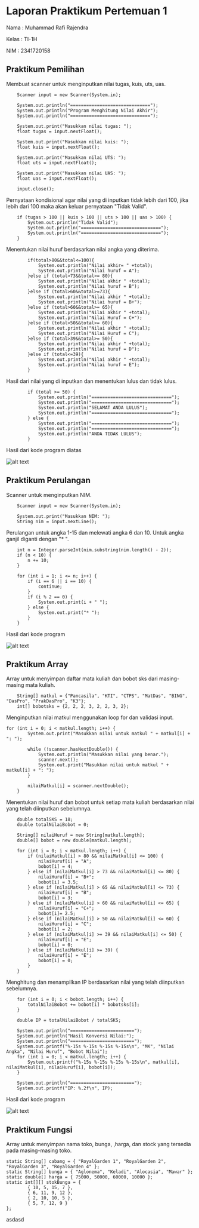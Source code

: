 # Laporan Praktikum Pertemuan 1
Nama    : Muhammad Rafi Rajendra

Kelas   : TI-1H

NIM     : 2341720158
## Praktikum Pemilihan
Membuat scanner untuk menginputkan nilai tugas, kuis, uts, uas.

        Scanner input = new Scanner(System.in);

        System.out.println("==============================");
        System.out.println("Program Menghitung Nilai Akhir");
        System.out.println("==============================");

        System.out.print("Masukkan nilai tugas: ");
        float tugas = input.nextFloat();
        
        System.out.print("Masukkan nilai kuis: ");
        float kuis = input.nextFloat();
        
        System.out.print("Masukkan nilai UTS: ");
        float uts = input.nextFloat();
        
        System.out.print("Masukkan nilai UAS: ");
        float uas = input.nextFloat();

        input.close();

Pernyataan kondisional agar nilai yang di inputkan tidak lebih dari 100, jika lebih dari 100 maka akan keluar pernyataan "Tidak Valid".

        if (tugas > 100 || kuis > 100 || uts > 100 || uas > 100) {
            System.out.println("Tidak Valid");
            System.out.println("==============================");
            System.out.println("==============================");
        }


Menentukan nilai huruf berdasarkan nilai angka yang diterima.

            if(total>80&&total<=100){
                System.out.println("Nilai akhir= " +total);
                System.out.println("Nilai huruf = A");
            }else if (total>73&&total>= 80){
                System.out.println("Nilai akhir " +total);
                System.out.println("Nilai huruf = B");
            }else if (total>60&&total>=73){
                System.out.println("Nilai akhir " +total);
                System.out.println("Nilai huruf = B+");
            }else if (total>60&&total>= 65){
                System.out.println("Nilai akhir " +total);
                System.out.println("Nilai Huruf = C+");
            }else if (total>50&&total>= 60){
                System.out.println("Nilai akhir " +total);
                System.out.println("Nilai Huruf = C");
            }else if (total>39&&total>= 50){
                System.out.println("Nilai akhir " +total);
                System.out.println("Nilai huruf = D");
            }else if (total<=39){
                System.out.println("Nilai akhir " +total);
                System.out.println("Nilai huruf = E");
            }

Hasil dari nilai yang di inputkan dan menentukan lulus dan tidak lulus.

            if (total >= 50) {
                System.out.println("==============================");
                System.out.println("==============================");
                System.out.println("SELAMAT ANDA LULUS");
                System.out.println("==============================");
            } else {
                System.out.println("==============================");
                System.out.println("==============================");
                System.out.println("ANDA TIDAK LULUS");
            }
Hasil dari kode program diatas

![alt text](pemilihan.png)

## Praktikum Perulangan
Scanner untuk menginputkan NIM. 

        Scanner input = new Scanner(System.in);

        System.out.print("Masukkan NIM: ");
        String nim = input.nextLine();

Perulangan untuk angka 1-15 dan melewati angka 6 dan 10. Untuk angka ganjil diganti dengan "* ".

        int n = Integer.parseInt(nim.substring(nim.length() - 2));
        if (n < 10) {
            n += 10;
        }

        for (int i = 1; i <= n; i++) {
            if (i == 6 || i == 10) {
                continue;
            }
            if (i % 2 == 0) {
                System.out.print(i + " ");
            } else {
                System.out.print("* ");
            }
        }

Hasil dari kode program

![alt text](perulangan.png)

## Praktikum Array
Array untuk menyimpan daftar mata kuliah dan bobot sks dari masing-masing mata kuliah.

        String[] matkul = {"Pancasila", "KTI", "CTPS", "MatDas", "BING", "DasPro", "PrakDasPro", "K3"};
        int[] bobotsks = {2, 2, 2, 3, 2, 2, 3, 2};

Menginputkan nilai matkul menggunakan loop for dan validasi input.

    for (int i = 0; i < matkul.length; i++) {
            System.out.print("Masukkan nilai untuk matkul " + matkul[i] + ": ");
            
            while (!scanner.hasNextDouble()) {
                System.out.println("Masukkan nilai yang benar.");
                scanner.next();
                System.out.print("Masukkan nilai untuk matkul " + matkul[i] + ": ");
            }

            nilaiMatkul[i] = scanner.nextDouble();
        }

Menentukan nilai huruf dan bobot untuk setiap mata kuliah berdasarkan nilai yang telah diinputkan sebelumnya.

        double totalSKS = 18;
        double totalNilaiBobot = 0;

        String[] nilaiHuruf = new String[matkul.length];
        double[] bobot = new double[matkul.length];

        for (int i = 0; i < matkul.length; i++) {
            if (nilaiMatkul[i] > 80 && nilaiMatkul[i] <= 100) {
                nilaiHuruf[i] = "A";
                bobot[i] = 4;
            } else if (nilaiMatkul[i] > 73 && nilaiMatkul[i] <= 80) {
                nilaiHuruf[i] = "B+";
                bobot[i] = 3.5;
            } else if (nilaiMatkul[i] > 65 && nilaiMatkul[i] <= 73) {
                nilaiHuruf[i] = "B";
                bobot[i] = 3;
            } else if (nilaiMatkul[i] > 60 && nilaiMatkul[i] <= 65) {
                nilaiHuruf[i] = "C+";
                bobot[i]= 2.5;
            } else if (nilaiMatkul[i] > 50 && nilaiMatkul[i] <= 60) {
                nilaiHuruf[i] = "C";
                bobot[i] = 2;
            } else if (nilaiMatkul[i] >= 39 && nilaiMatkul[i] <= 50) {
                nilaiHuruf[i] = "E";
                bobot[i] = 0;
            } else if (nilaiMatkul[i] >= 39) {
                nilaiHuruf[i] = "E";
                bobot[i] = 0;
            }
        }

Menghitung dan menampilkan IP berdasarkan nilai yang telah diinputkan sebelumnya.

        for (int i = 0; i < bobot.length; i++) {
            totalNilaiBobot += bobot[i] * bobotsks[i];
        }

        double IP = totalNilaiBobot / totalSKS;

        System.out.println("========================");
        System.out.println("Hasil Konversi Nilai:");
        System.out.println("========================");
        System.out.printf("%-15s %-15s %-15s %-15s\n", "MK", "Nilai Angka", "Nilai Huruf", "Bobot Nilai");
        for (int i = 0; i < matkul.length; i++) {
            System.out.printf("%-15s %-15s %-15s %-15s\n", matkul[i], nilaiMatkul[i], nilaiHuruf[i], bobot[i]);
        }

        System.out.println("========================");
        System.out.printf("IP: %.2f\n", IP);

Hasil dari kode program

![alt text](array.png)

## Praktikum Fungsi
Array untuk menyimpan nama toko, bunga, ,harga, dan stock yang tersedia pada masing-masing toko.

    static String[] cabang = { "RoyalGarden 1", "RoyalGarden 2", "RoyalGarden 3", "RoyalGarden 4" };
    static String[] bunga = { "Aglonema", "Keladi", "Alocasia", "Mawar" };
    static double[] harga = { 75000, 50000, 60000, 10000 };
    static int[][] stokBunga = {
            { 10, 5, 15, 7 },
            { 6, 11, 9, 12 },
            { 2, 10, 10, 5 },
            { 5, 7, 12, 9 }
    };
asdasd

